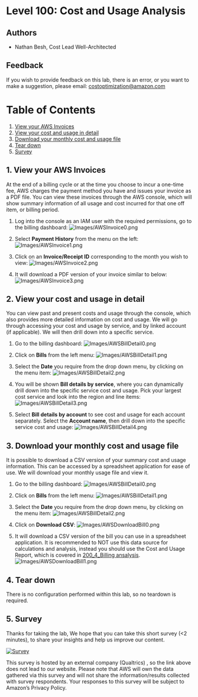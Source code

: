 # Level 100: Cost and Usage Analysis

## Authors
- Nathan Besh, Cost Lead Well-Architected


## Feedback
If you wish to provide feedback on this lab, there is an error, or you want to make a suggestion, please email: costoptimization@amazon.com


# Table of Contents
1. [View your AWS Invoices](#view_invoice)
2. [View your cost and usage in detail](#cost_usage_detail)
3. [Download your monthly cost and usage file](#cost_usage_download)
4. [Tear down](#tear_down)
5. [Survey](#survey)


## 1. View your AWS Invoices <a name="view_invoices"></a>
At the end of a billing cycle or at the time you choose to incur a one-time fee, AWS charges the payment method you have and issues your invoice as a PDF file. You can view these invoices through the AWS console, which will show summary information of all usage and cost incurred for that one off item, or billing period.

1. Log into the console as an IAM user with the required permissions, go to the billing dashboard:
![Images/AWSInvoice0.png](Images/AWSInvoice0.png)

2. Select **Payment History** from the menu on the left:
![Images/AWSInvoice1.png](Images/AWSInvoice1.png)

3. Click on an **Invoice/Receipt ID** corresponding to the month you wish to view:
![Images/AWSInvoice2.png](Images/AWSInvoice2.png)

4. It will download a PDF version of your invoice similar to below:
![Images/AWSInvoice3.png](Images/AWSInvoice3.png)

    
## 2. View your cost and usage in detail<a name="cost_usage_detail"></a>
You can view past and present costs and usage through the console, which also provides more detailed information on cost and usage. We will go through accessing your cost and usage by service, and by linked account (if applicable). We will then drill down into a specific service.

1. Go to the billing dashboard:
![Images/AWSBillDetail0.png](Images/AWSBillDetail0.png)

2. Click on **Bills** from the left menu:
![Images/AWSBillDetail1.png](Images/AWSBillDetail1.png)

3. Select the **Date** you require from the drop down menu, by clicking on the menu item:
![Images/AWSBillDetail2.png](Images/AWSBillDetail2.png)

4. You will be shown **Bill details by service**, where you can dynamically drill down into the specific service cost and usage. Pick your largest cost service and look into the region and line items:
![Images/AWSBillDetail3.png](Images/AWSBillDetail3.png)

5. Select **Bill details by account** to see cost and usage for each account separately. Select the **Account name**, then drill down into the specific service cost and usage:
![Images/AWSBillDetail4.png](Images/AWSBillDetail4.png)



## 3. Download your monthly cost and usage file<a name="cost_usage_download"></a>
It is possible to download a CSV version of your summary cost and usage information. This can be accessed by a spreadsheet application for ease of use.  We will download your monthly usage file and view it.  

1. Go to the billing dashboard:
![Images/AWSBillDetail0.png](Images/AWSBillDetail0.png)

2. Click on **Bills** from the left menu:
![Images/AWSBillDetail1.png](Images/AWSBillDetail1.png)

3. Select the **Date** you require from the drop down menu, by clicking on the menu item:
![Images/AWSBillDetail2.png](Images/AWSBillDetail2.png)

4. Click on **Download CSV**:
![Images/AWSDownloadBill0.png](Images/AWSDownloadBill0.png)

5. It will download a CSV version of the bill you can use in a spreadsheet application. It is recommended to NOT use this data source for calculations and analysis, instead you should use the Cost and Usage Report, which is covered in [200_4_Billing ansalysis](../200_4_Billing_Analysis/Lab%20Guide.md).
![Images/AWSDownloadBill1.png](Images/AWSDownloadBill1.png)



## 4. Tear down<a name="tear_down"></a>
There is no configuration performed within this lab, so no teardown is required.


## 5. Survey <a name="survey"></a>
Thanks for taking the lab, We hope that you can take this short survey (<2 minutes), to share your insights and help us improve our content.

[![Survey](Images/survey.png)](https://amazonmr.au1.qualtrics.com/jfe/form/SV_9B9jSbPxn2SdGO9)


This survey is hosted by an external company (Qualtrics) , so the link above does not lead to our website.  Please note that AWS will own the data gathered via this survey and will not share the information/results collected with survey respondents.  Your responses to this survey will be subject to Amazon’s Privacy Policy.





